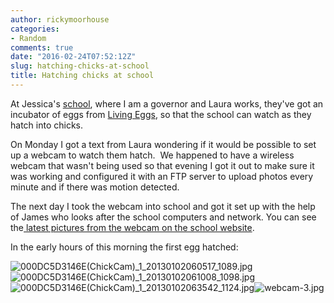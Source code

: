 ```yaml
---
author: rickymoorhouse
categories:
- Random
comments: true
date: "2016-02-24T07:52:12Z"
slug: hatching-chicks-at-school
title: Hatching chicks at school
---
```


At Jessica's [school](http://manorinfantschool.co.uk/year-groups/chick-cam), where I am a governor and Laura works, they've got an incubator of eggs from [Living Eggs](http://www.livingeggs.co.uk/hatch-a-chick/), so that the school can watch as they hatch into chicks.

On Monday I got a text from Laura wondering if it would be possible to set up a webcam to watch them hatch.  We happened to have a wireless webcam that wasn't being used so that evening I got it out to make sure it was working and configured it with an FTP server to upload photos every minute and if there was motion detected.

The next day I took the webcam into school and got it set up with the help of James who looks after the school computers and network. You can see the[ latest pictures from the webcam on the school website](http://manorinfantschool.co.uk/year-groups/chick-cam).

In the early hours of this morning the first egg hatched:

![000DC5D3146E(ChickCam)_1_20130102060517_1089.jpg](/images/000dc5d3146echickcam_1_20130102060517_1089.jpg)![000DC5D3146E(ChickCam)_1_20130102061008_1098.jpg](/images/000dc5d3146echickcam_1_20130102061008_1098.jpg)![000DC5D3146E(ChickCam)_1_20130102063542_1124.jpg](/images/000dc5d3146echickcam_1_20130102063542_1124.jpg)![webcam-3.jpg](/images/webcam-3.jpg)

